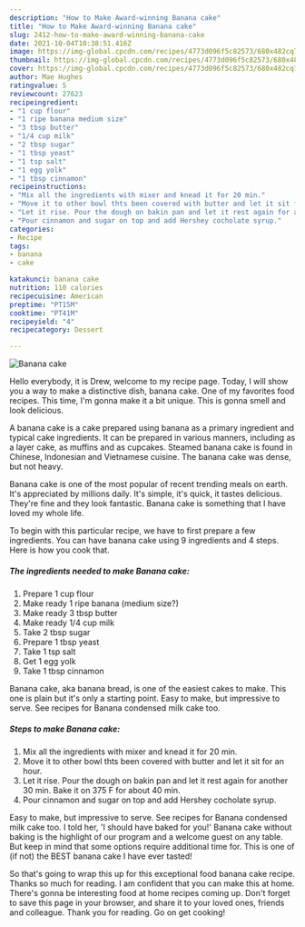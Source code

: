 ```yaml
---
description: "How to Make Award-winning Banana cake"
title: "How to Make Award-winning Banana cake"
slug: 2412-how-to-make-award-winning-banana-cake
date: 2021-10-04T10:38:51.416Z
image: https://img-global.cpcdn.com/recipes/4773d096f5c82573/680x482cq70/banana-cake-recipe-main-photo.jpg
thumbnail: https://img-global.cpcdn.com/recipes/4773d096f5c82573/680x482cq70/banana-cake-recipe-main-photo.jpg
cover: https://img-global.cpcdn.com/recipes/4773d096f5c82573/680x482cq70/banana-cake-recipe-main-photo.jpg
author: Mae Hughes
ratingvalue: 5
reviewcount: 27623
recipeingredient:
- "1 cup flour"
- "1 ripe banana medium size"
- "3 tbsp butter"
- "1/4 cup milk"
- "2 tbsp sugar"
- "1 tbsp yeast"
- "1 tsp salt"
- "1 egg yolk"
- "1 tbsp cinnamon"
recipeinstructions:
- "Mix all the ingredients with mixer and knead it for 20 min."
- "Move it to other bowl thts been covered with butter and let it sit for an hour."
- "Let it rise. Pour the dough on bakin pan and let it rest again for another 30 min. Bake it on 375 F for about 40 min."
- "Pour cinnamon and sugar on top and add Hershey cocholate syrup."
categories:
- Recipe
tags:
- banana
- cake

katakunci: banana cake 
nutrition: 110 calories
recipecuisine: American
preptime: "PT15M"
cooktime: "PT41M"
recipeyield: "4"
recipecategory: Dessert

---
```



![Banana cake](https://img-global.cpcdn.com/recipes/4773d096f5c82573/680x482cq70/banana-cake-recipe-main-photo.jpg)

Hello everybody, it is Drew, welcome to my recipe page. Today, I will show you a way to make a distinctive dish, banana cake. One of my favorites food recipes. This time, I'm gonna make it a bit unique. This is gonna smell and look delicious.

A banana cake is a cake prepared using banana as a primary ingredient and typical cake ingredients. It can be prepared in various manners, including as a layer cake, as muffins and as cupcakes. Steamed banana cake is found in Chinese, Indonesian and Vietnamese cuisine. The banana cake was dense, but not heavy.

Banana cake is one of the most popular of recent trending meals on earth. It's appreciated by millions daily. It's simple, it's quick, it tastes delicious. They're fine and they look fantastic. Banana cake is something that I have loved my whole life.


To begin with this particular recipe, we have to first prepare a few ingredients. You can have banana cake using 9 ingredients and 4 steps. Here is how you cook that.

<!--inarticleads1-->

##### The ingredients needed to make Banana cake:

1. Prepare 1 cup flour
1. Make ready 1 ripe banana (medium size?)
1. Make ready 3 tbsp butter
1. Make ready 1/4 cup milk
1. Take 2 tbsp sugar
1. Prepare 1 tbsp yeast
1. Take 1 tsp salt
1. Get 1 egg yolk
1. Take 1 tbsp cinnamon


Banana cake, aka banana bread, is one of the easiest cakes to make. This one is plain but it&#39;s only a starting point. Easy to make, but impressive to serve. See recipes for Banana condensed milk cake too. 

<!--inarticleads2-->

##### Steps to make Banana cake:

1. Mix all the ingredients with mixer and knead it for 20 min.
1. Move it to other bowl thts been covered with butter and let it sit for an hour.
1. Let it rise. Pour the dough on bakin pan and let it rest again for another 30 min. Bake it on 375 F for about 40 min.
1. Pour cinnamon and sugar on top and add Hershey cocholate syrup.


Easy to make, but impressive to serve. See recipes for Banana condensed milk cake too. I told her, &#39;I should have baked for you!&#39; Banana cake without baking is the highlight of our program and a welcome guest on any table. But keep in mind that some options require additional time for. This is one of (if not) the BEST banana cake I have ever tasted! 

So that's going to wrap this up for this exceptional food banana cake recipe. Thanks so much for reading. I am confident that you can make this at home. There's gonna be interesting food at home recipes coming up. Don't forget to save this page in your browser, and share it to your loved ones, friends and colleague. Thank you for reading. Go on get cooking!
